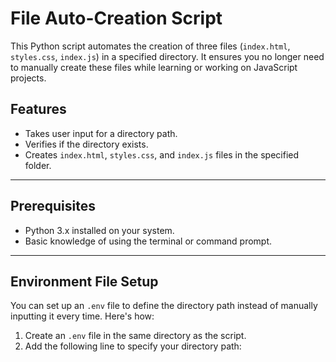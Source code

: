 # File Auto-Creation Script

This Python script automates the creation of three files (`index.html`, `styles.css`, `index.js`) in a specified directory. It ensures you no longer need to manually create these files while learning or working on JavaScript projects.

## Features
- Takes user input for a directory path.
- Verifies if the directory exists.
- Creates `index.html`, `styles.css`, and `index.js` files in the specified folder.

---

## Prerequisites

- Python 3.x installed on your system.
- Basic knowledge of using the terminal or command prompt.

---

## Environment File Setup

You can set up an `.env` file to define the directory path instead of manually inputting it every time. Here's how:

1. Create an `.env` file in the same directory as the script.
2. Add the following line to specify your directory path:
